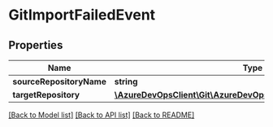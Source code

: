 # GitImportFailedEvent

## Properties
Name | Type | Description | Notes
------------ | ------------- | ------------- | -------------
**sourceRepositoryName** | **string** |  | [optional] 
**targetRepository** | [**\AzureDevOpsClient\Git\AzureDevOpsClient\Git\Model\GitRepository**](GitRepository.md) |  | [optional] 

[[Back to Model list]](../README.md#documentation-for-models) [[Back to API list]](../README.md#documentation-for-api-endpoints) [[Back to README]](../README.md)


